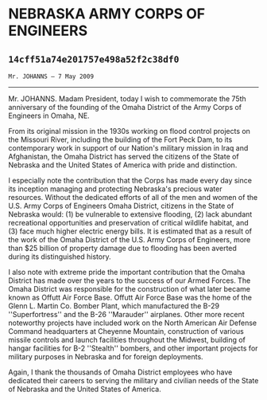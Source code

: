 # NEBRASKA ARMY CORPS OF ENGINEERS
## `14cff51a74e201757e498a52f2c38df0`
`Mr. JOHANNS — 7 May 2009`

---

 Mr. JOHANNS. Madam President, today I wish to commemorate the 
75th anniversary of the founding of the Omaha District of the Army 
Corps of Engineers in Omaha, NE.

From its original mission in the 1930s working on flood control 
projects on the Missouri River, including the building of the Fort Peck 
Dam, to its contemporary work in support of our Nation's military 
mission in Iraq and Afghanistan, the Omaha District has served the 
citizens of the State of Nebraska and the United States of America with 
pride and distinction.

I especially note the contribution that the Corps has made every day 
since its inception managing and protecting Nebraska's precious water 
resources. Without the dedicated efforts of all of the men and women of 
the U.S. Army Corps of Engineers Omaha District, citizens in the State 
of Nebraska would: (1) be vulnerable to extensive flooding, (2) lack 
abundant recreational opportunities and preservation of critical 
wildlife habitat, and (3) face much higher electric energy bills. It is 
estimated that as a result of the work of the Omaha District of the 
U.S. Army Corps of Engineers, more than $25 billion of property damage 
due to flooding has been averted during its distinguished history.

I also note with extreme pride the important contribution that the 
Omaha District has made over the years to the success of our Armed 
Forces. The Omaha District was responsible for the construction of what 
later became known as Offutt Air Force Base. Offutt Air Force Base was 
the home of the Glenn L. Martin Co. Bomber Plant, which manufactured 
the B-29 ''Superfortress'' and the B-26 ''Marauder'' airplanes. Other 
more recent noteworthy projects have included work on the North 
American Air Defense Command headquarters at Cheyenne Mountain, 
construction of various missile controls and launch facilities 
throughout the Midwest, building of hangar facilities for B-2 
''Stealth'' bombers, and other important projects for military purposes 
in Nebraska and for foreign deployments.

Again, I thank the thousands of Omaha District employees who have 
dedicated their careers to serving the military and civilian needs of 
the State of Nebraska and the United States of America.
